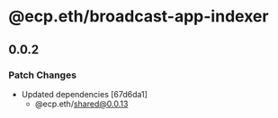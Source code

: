 # @ecp.eth/broadcast-app-indexer

## 0.0.2

### Patch Changes

- Updated dependencies [67d6da1]
  - @ecp.eth/shared@0.0.13
